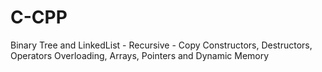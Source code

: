 # C-CPP
Binary Tree and LinkedList - Recursive - Copy Constructors, Destructors, Operators Overloading, Arrays, Pointers and Dynamic Memory
